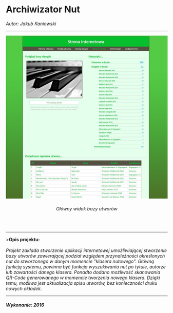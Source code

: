 # Archiwizator Nut
<p align="left"><i>Autor: Jakub Kaniowski</i></p>
<hr/>

<p align="center">
  <img src="/Obrazy/View/1.jpg" width="786" title="Zbudowana platforma mobilna">
  <h6 align="center">Główny widok bazy utworów</h6></br>
</p>

<hr/>
><b>Opis projektu:</b></br>
<br>
<i>Projekt zakłada stworzenie aplikacji internetowej umożliwiającej stworzenie bazy utworów zawierającej podział względem przynależności określonych nut
do stworzonego w danym momencie "klasera nutowego". Główną funkcją systemu, powinna być funkcja wyszukiwania nut po tytule, autorze lub zawartości danego klasera.
Ponadto dodano możliwość skanowania QR-Code generowanego w momencie tworzenia nowego klasera. Dzięki temu, możliwa jest aktualizacja spisu utworów, bez konieczności druku nowych okładek.
</i>

<hr/>
<h5><b>Wykonanie: 2016</b>

